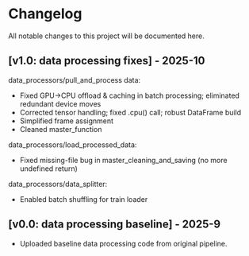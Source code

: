 # Changelog
All notable changes to this project will be documented here.

## [v1.0: data processing fixes] - 2025-10
data_processors/pull_and_process data:
- Fixed GPU→CPU offload & caching in batch processing; eliminated redundant device moves
- Corrected tensor handling; fixed .cpu() call; robust DataFrame build
- Simplified frame assignment
- Cleaned master_function

data_processors/load_processed_data:
- Fixed missing-file bug in master_cleaning_and_saving (no more undefined return)

data_processors/data_splitter:
- Enabled batch shuffling for train loader

## [v0.0: data processing baseline] - 2025-9
- Uploaded baseline data processing code from original pipeline.
